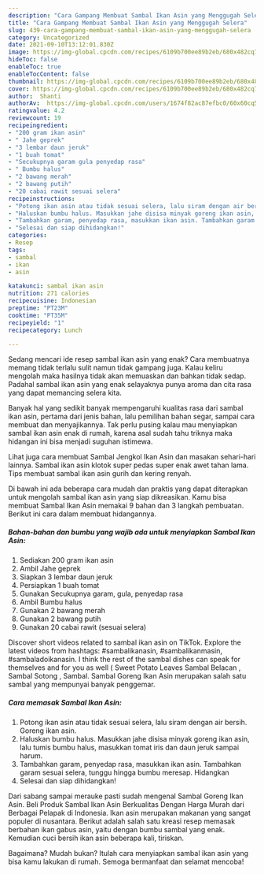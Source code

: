 ```yaml
---
description: "Cara Gampang Membuat Sambal Ikan Asin yang Menggugah Selera"
title: "Cara Gampang Membuat Sambal Ikan Asin yang Menggugah Selera"
slug: 439-cara-gampang-membuat-sambal-ikan-asin-yang-menggugah-selera
category: Uncategorized
date: 2021-09-10T13:12:01.830Z
image: https://img-global.cpcdn.com/recipes/6109b700ee89b2eb/680x482cq70/sambal-ikan-asin-foto-resep-utama.jpg
hideToc: false
enableToc: true
enableTocContent: false
thumbnail: https://img-global.cpcdn.com/recipes/6109b700ee89b2eb/680x482cq70/sambal-ikan-asin-foto-resep-utama.jpg
cover: https://img-global.cpcdn.com/recipes/6109b700ee89b2eb/680x482cq70/sambal-ikan-asin-foto-resep-utama.jpg
author:  Shanti
authorAv:  https://img-global.cpcdn.com/users/1674f82ac87efbc0/60x60cq50/avatar.jpg
ratingvalue: 4.2
reviewcount: 19
recipeingredient:
- "200 gram ikan asin"
- " Jahe geprek"
- "3 lembar daun jeruk"
- "1 buah tomat"
- "Secukupnya garam gula penyedap rasa"
- " Bumbu halus"
- "2 bawang merah"
- "2 bawang putih"
- "20 cabai rawit sesuai selera"
recipeinstructions:
- "Potong ikan asin atau tidak sesuai selera, lalu siram dengan air bersih. Goreng ikan asin."
- "Haluskan bumbu halus. Masukkan jahe disisa minyak goreng ikan asin, lalu tumis bumbu halus, masukkan tomat iris dan daun jeruk sampai harum."
- "Tambahkan garam, penyedap rasa, masukkan ikan asin. Tambahkan garam sesuai selera, tunggu hingga bumbu meresap. Hidangkan"
- "Selesai dan siap dihidangkan!"
categories:
- Resep
tags:
- sambal
- ikan
- asin

katakunci: sambal ikan asin 
nutrition: 271 calories
recipecuisine: Indonesian
preptime: "PT23M"
cooktime: "PT35M"
recipeyield: "1"
recipecategory: Lunch

---
```



Sedang mencari ide resep sambal ikan asin yang enak? Cara membuatnya memang tidak terlalu sulit namun tidak gampang juga. Kalau keliru mengolah maka hasilnya tidak akan memuaskan dan bahkan tidak sedap. Padahal sambal ikan asin yang enak selayaknya punya aroma dan cita rasa yang dapat memancing selera kita.


Banyak hal yang sedikit banyak mempengaruhi kualitas rasa dari sambal ikan asin, pertama dari jenis bahan, lalu pemilihan bahan segar, sampai cara membuat dan menyajikannya. Tak perlu pusing kalau mau menyiapkan sambal ikan asin enak di rumah, karena asal sudah tahu triknya maka hidangan ini bisa menjadi suguhan istimewa.

Lihat juga cara membuat Sambal Jengkol Ikan Asin dan masakan sehari-hari lainnya. Sambal ikan asin klotok super pedas super enak awet tahan lama. Tips membuat sambal ikan asin gurih dan kering renyah.


Di bawah ini ada beberapa cara mudah dan praktis yang dapat diterapkan untuk mengolah sambal ikan asin yang siap dikreasikan. Kamu bisa membuat Sambal Ikan Asin memakai 9 bahan dan 3 langkah pembuatan. Berikut ini cara dalam membuat hidangannya.

<!--inarticleads1-->

##### Bahan-bahan dan bumbu yang wajib ada untuk menyiapkan Sambal Ikan Asin:

1. Sediakan 200 gram ikan asin
1. Ambil  Jahe geprek
1. Siapkan 3 lembar daun jeruk
1. Persiapkan 1 buah tomat
1. Gunakan Secukupnya garam, gula, penyedap rasa
1. Ambil  Bumbu halus
1. Gunakan 2 bawang merah
1. Gunakan 2 bawang putih
1. Gunakan 20 cabai rawit (sesuai selera)


Discover short videos related to sambal ikan asin on TikTok. Explore the latest videos from hashtags: #sambalikanasin, #sambalikanmasin, #sambaladoikanasin. I think the rest of the sambal dishes can speak for themselves and for you as well ( Sweet Potato Leaves Sambal Belacan , Sambal Sotong , Sambal. Sambal Goreng Ikan Asin merupakan salah satu sambal yang mempunyai banyak penggemar. 

<!--inarticleads2-->

##### Cara memasak Sambal Ikan Asin:

1. Potong ikan asin atau tidak sesuai selera, lalu siram dengan air bersih. Goreng ikan asin.
1. Haluskan bumbu halus. Masukkan jahe disisa minyak goreng ikan asin, lalu tumis bumbu halus, masukkan tomat iris dan daun jeruk sampai harum.
1. Tambahkan garam, penyedap rasa, masukkan ikan asin. Tambahkan garam sesuai selera, tunggu hingga bumbu meresap. Hidangkan
1. Selesai dan siap dihidangkan!

Dari sabang sampai merauke pasti sudah mengenal Sambal Goreng Ikan Asin. Beli Produk Sambal Ikan Asin Berkualitas Dengan Harga Murah dari Berbagai Pelapak di Indonesia. Ikan asin merupakan makanan yang sangat populer di nusantara. Berikut adalah salah satu kreasi resep memasak berbahan ikan gabus asin, yaitu dengan bumbu sambal yang enak. Kemudian cuci bersih ikan asin beberapa kali, tiriskan. 

Bagaimana? Mudah bukan? Itulah cara menyiapkan sambal ikan asin yang bisa kamu lakukan di rumah. Semoga bermanfaat dan selamat mencoba!
